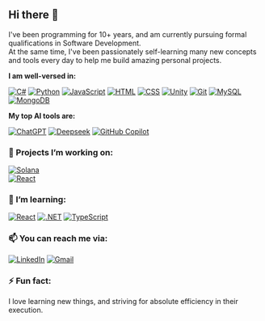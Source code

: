 ## Hi there 👋

I've been programming for 10+ years, and am currently pursuing formal qualifications in Software Development. <br/>
At the same time, I've been passionately self-learning many new concepts and tools every day to help me build amazing personal projects.


**I am well-versed in:**

[![C#](https://custom-icon-badges.demolab.com/badge/C%23-%23239120.svg?logo=cshrp&logoColor=white)](https://dotnet.microsoft.com/en-us/languages/csharp)
[![Python](https://img.shields.io/badge/Python-3776AB?logo=python&logoColor=fff)](https://www.python.org/)
[![JavaScript](https://img.shields.io/badge/JavaScript-F7DF1E?logo=javascript&logoColor=000)](https://developer.mozilla.org/en-US/docs/Web/JavaScript)
[![HTML](https://img.shields.io/badge/HTML-%23E34F26.svg?logo=html5&logoColor=white)](https://developer.mozilla.org/en-US/docs/Web/HTML)
[![CSS](https://img.shields.io/badge/CSS-1572B6?logo=css3&logoColor=fff)](https://developer.mozilla.org/en-US/docs/Web/CSS)
[![Unity](https://img.shields.io/badge/Unity-%23000000.svg?logo=unity&logoColor=white)](https://unity.com/)
[![Git](https://img.shields.io/badge/Git-F05032?logo=git&logoColor=fff)](https://git-scm.com/)
[![MySQL](https://img.shields.io/badge/MySQL-4479A1?logo=mysql&logoColor=fff)](https://www.mysql.com/)
[![MongoDB](https://img.shields.io/badge/MongoDB-%234ea94b.svg?logo=mongodb&logoColor=white)](https://www.mongodb.com/)

**My top AI tools are:**

[![ChatGPT](https://img.shields.io/badge/ChatGPT-74aa9c?logo=openai&logoColor=white)](https://chatgpt.com/)
[![Deepseek](https://custom-icon-badges.demolab.com/badge/Deepseek-4D6BFF?logo=deepseek&logoColor=fff)](https://chat.deepseek.com/sign_in)
[![GitHub Copilot](https://img.shields.io/badge/GitHub%20Copilot-000?logo=githubcopilot&logoColor=fff)](https://github.com/copilot)

### 🔭 Projects I’m working on:

[![Solana](https://img.shields.io/badge/Solana-Media_Verification_System-45ABFF?logo=solana&logoColor=fff&labelColor=9945FF)](https://github.com/OfficialProtonDev/Media-Verifier) <br/>
[![React](https://img.shields.io/badge/React-AI_Coding_Interview_Simulation-45ABFF?logo=react&logoColor=%2361DAFB&labelColor=%2320232a)](https://officialprotondev.github.io/under-construction/)

### 🌱 I’m learning:

[![React](https://img.shields.io/badge/React-%2320232a.svg?logo=react&logoColor=%2361DAFB)](https://react.dev/)
[![.NET](https://img.shields.io/badge/ASP.NET-512BD4?logo=dotnet&logoColor=fff)](https://dotnet.microsoft.com/en-us/apps/aspnet)
[![TypeScript](https://img.shields.io/badge/TypeScript-3178C6?logo=typescript&logoColor=fff)](https://www.typescriptlang.org/)

### 📫 You can reach me via:

[![LinkedIn](https://custom-icon-badges.demolab.com/badge/LinkedIn-0A66C2?logo=linkedin-white&logoColor=fff)](https://www.linkedin.com/in/protondev/)
[![Gmail](https://img.shields.io/badge/Gmail-D14836?logo=gmail&logoColor=white)](mailto:billycodez@gmail.com)

### ⚡ Fun fact:

I love learning new things, and striving for absolute efficiency in their execution.
